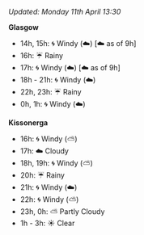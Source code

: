 *Updated: Monday 11th April 13:30*

**Glasgow**

* 14h, 15h: :cyclone: Windy (:cloud:) [:cloud: as of 9h]
* 16h: :umbrella: Rainy
* 17h: :cyclone: Windy (:cloud:) [:cloud: as of 9h]
* 18h - 21h: :cyclone: Windy (:cloud:)
* 22h, 23h: :umbrella: Rainy
* 0h, 1h: :cyclone: Windy (:cloud:)

**Kissonerga**

* 16h: :cyclone: Windy (:partly_sunny:)
* 17h: :cloud: Cloudy
* 18h, 19h: :cyclone: Windy (:partly_sunny:)
* 20h: :umbrella: Rainy
* 21h: :cyclone: Windy (:cloud:)
* 22h: :cyclone: Windy (:partly_sunny:)
* 23h, 0h: :partly_sunny: Partly Cloudy
* 1h - 3h: :sunny: Clear
